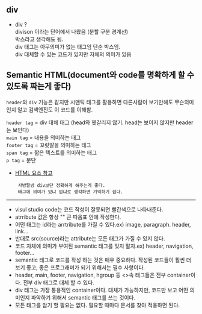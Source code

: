 ## div 

- div ? <br>
		divison 이라는 단어에서 나왔음 (분할 구분 경계선) <br>
		박스라고 생각해도 됨. <br>
		div 태그는 아무의미가 없는 태그임 단순 박스임.	<br>
    div 대체할 수 있는 코드가 있지만 자체의 의미가 있음

## Semantic HTML(document와 code를 명확하게 할 수 있도록 짜는게 좋다)

  `header`와 `div` 기능은 같지만 시맨틱 태그를 활용하면 다른사람이 보기만해도 무슨의미인지 알고 검색엔진도 이 코드를 이해함.  <br>
  
  `header tag` = div 대체 태그 (head와 헷갈리지 않기. head는 보이지 않지만 header는 보인다) <br>
  `main tag` = 내용을 의미하는 태그 <br>
  `footer tag` = 꼬릿말을 의미하는 태그 <br>
  `span tag` = 짧은 텍스트를 의미하는 태그 <br>
  `p tag` = 문단

 - [HTML 요소 참고](https://developer.mozilla.org/ko/docs/Web/HTML/Element)

        사방팔방 div보단 정확하게 해주는게 좋다.
        태그에 의미가 있냐 없냐로 생각하면 기억하기 쉽다.

<hr>

- visul studio code는 코드 작성이 잘못되면 빨간색으로 나타내준다.
- atrribute 값은 항상 "" 큰 따옴표 안에 작성한다.
- 어떤 태그는 id라는 arrtribute를 가질 수 있다.ex) image, paragraph. header, link...
- 반대로 src(source)라는 attribute는 모든 태그가 가질 수 있지 않다.
- 코드 자체에 의미가 부여된 semantic 태그를 잊지 말자.ex) header, navigation, footer...
- semantic 태그로 코드를 작성 하는 것은 매우 중요하다. 작성된 코드들이 훨씬 더 보기 좋고, 좋은
프로그래머가 되기 위해서는 필수 사항이다.
- header, main, footer, navigation, hgroup 등 <>속 태그들은 전부 container이다. 전부 div 태그로 대체 할 수 있다.
- div 태그는 가장 통용적인 container이다. 대체가 가능하지만, 코드만 보고 어떤 의미인지 파악하기 위해서 semantic 태그를 쓰는 것이다.
- 모든 태그를 암기 할 필요는 없다. 필요할 때마다 문서를 찾아 적용하면 된다.

 
